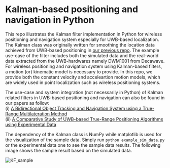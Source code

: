 # Kalman-based positioning and navigation in Python
This repo illustrates the Kalman filter implementation in Python for wireless positioning and navigation system especially for UWB-based localization. The Kalman class was originally written for smoothing the location data achieved from UWB-based positioning in [our previous repo](https://github.com/cliansang/uwb-tracking-ros). The example use-case of the filter includes both the simulated data and the real-world data extracted from the UWB-hardwares namely DWM1001 from Decawave. For wireless positioning and navigation system using Kalman-based filters, a motion (or) kinematic model is necessary to provide. In this repo, we provide both the constant velocity and acceleartion motion models, which are widely used in point localization such as wireless positioning systems. 

The use-case and system integration (not necessarily in Python) of Kalman related filters in UWB-based positioning and navigation can also be found in our papers as follow:  
(i) [A Bidirectional Object Tracking and Navigation System using a True-Range Multilateration Method](https://ieeexplore.ieee.org/document/8911811)  
(ii) [A Comparative Study of UWB-based True-Range Positioning Algorithms using Experimental Data](https://ieeexplore.ieee.org/document/8970249)

The dependency of the Kalman class is NumPy while matplotlib is used for the visualization of the sample data. Simply run ``` python example_sim_data.py ``` or the experimental data one to see the sample data results. The following image shows the sample result based on the simulated data.  

![KF_sample](https://user-images.githubusercontent.com/18302290/146093193-2b4a2a97-7437-4b26-bcee-91062ea860d2.jpeg)
